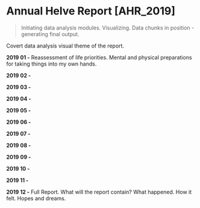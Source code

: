 # Annual Helve Report [AHR_2019]
> Initiating data analysis modules. Visualizing.
> Data chunks in position - generating final output.

Covert data analysis visual theme of the report.

**2019 01 -** Reassessment of life priorities. Mental and physical preparations for taking things into my own hands.

**2019 02 -**

**2019 03 -**

**2019 04 -**

**2019 05 -**

**2019 06 -**

**2019 07 -**

**2019 08 -**

**2019 09 -**

**2019 10 -**

**2019 11 -**

**2019 12 -** Full Report. What will the report contain? What happened. How it felt. Hopes and dreams.

